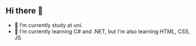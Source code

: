 ## Hi there 👋

- 🔭 I’m currently study at uni.
- 🌱 I’m currently learning C# and .NET, but I'm also learning HTML, CSS, JS

